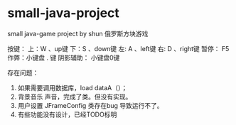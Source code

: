 # small-java-project
small java-game project by shun
俄罗斯方块游戏

按键：
上：W 、up键
下：S  、down键
左:  A  、left键
右:  D  、right键
暂停： F5
作弊：小键盘 . 键
阴影辅助： 小键盘0键

存在问题：
1. 如果需要调用数据库，load dataA（）；
2. 背景音乐 声音，完成了类。但没有实现。
3. 用户设置 JFrameConfig 类存在bug 导致运行不了。
4. 有些功能没有设计，已经TODO标明
 
